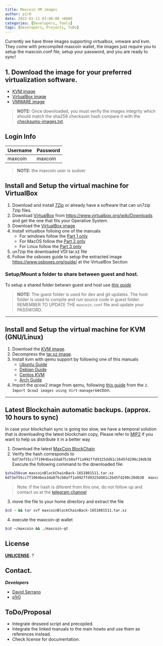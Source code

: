 ```yaml
---
title: Maxcoin VM images
author: p1r0
date: 2022-02-11 03:00:00 +0600
categories: [Developers, Tools]
tags: [Developers, Projects, ToDo]
---
```


Currently we have three images supporting virtualbox, vmware and kvm. They come with precompiled maxcoin wallet, the images just require you to setup the maxcoin.conf file, setup your password, and you are ready to sync!


## 1. Download the image for your preferred virtualization software.


* [KVM image](https://link.ap1.storjshare.io/jxwowj237xhb42zwd2oonztln2ia/p1r0backups%2Fmaxcoin.qcow2.tar.xz?download=1)
* [VirtualBox image](https://link.ap1.storjshare.io/jxaflvlz5jtl3esw4lck235zrs4a/p1r0backups%2Fmaxcoin.vdi.tar.xz?download=1)
* [VMWARE image](https://link.ap1.storjshare.io/jvz53btg4sujejv46bqpd6vg22sq/p1r0backups%2Fmaxcoin.vmdk.tar.xz?download=1)

> **NOTE:** Once downloaded, you must verify the images integrity which should match the sha256 checksum hash compare it with the [checksums-images.txt](https://link.ap1.storjshare.io/jxmk4st64znhgdptsng6scxn3wfa/p1r0backups%2Fchecksums-images.txt?download=1).

## Login Info



| Username | Password | 
| -------- | -------- |
| maxcoin  | maxcoin  |

> **NOTE:** the maxcoin user is sudoer


## Install and Setup the virtual machine for VirtualBox

1. Download and install [7Zip](https://www.7-zip.org/) or already have a software that can un7zip 7zip files.
2. Download [VirtualBox](https://www.virtualbox.org/) from https://www.virtualbox.org/wiki/Downloads and get the one that fits your Operative System.
3. Download the [VirtualBox image](https://mega.nz/file/tFgRBYKB#Y3mUWb3g06f7GZwWOIpcVufh3KGGXbPCQ0pxAd09Ev0)
4. Install virtualbox folloing one of the manuals
   * For windows follow the [Part 1 only](https://www.wikihow.com/Install-VirtualBox)
   * For MacOS follow the [Part 2 only](https://www.wikihow.com/Install-VirtualBox)
   * For Linux follow the [Part 3 only](https://www.wikihow.com/Install-VirtualBox)
6. un7zip the downloaded VDI tar.xz file
7. Follow the osboxes guide to setup the extracted image https://www.osboxes.org/guide/ at the VirtualBox Section

### Setup/Mount a folder to share between guest and host.

To setup a shared folder betwwn guest and host use [*this guide*](https://helpdeskgeek.com/virtualization/virtualbox-share-folder-host-guest/)

> **NOTE:**
> The guest folder is used for dev and git updates.
> The host folder is used to compile and run source code in guest folder.
> REMEMBER TO UPDATE THE `maxcoin.conf` file and update your PASSWORD.


---


## Install and Setup the virtual machine for KVM (GNU/Linux)

1. Download the [KVM image](https://mega.nz/file/IAwFmA7a#mX0FeSGAdCJ-0LQ-iGoKQWESo6qKo3UqCqNGwOHGwrk).
2. Decompress the [tar.xz image](https://computingforgeeks.com/how-to-extract-xz-files-on-linux/).
4. Install kvm with qemu support by following one of this manuals
   * [Ubuntu Guide](https://help.ubuntu.com/community/KVM/Installation)
   * [Debian Guide](https://computingforgeeks.com/how-to-install-kvm-virtualization-on-debian/)
   * [Centos KVM](https://phoenixnap.com/kb/install-kvm-centos)
   * [Arch Guide](https://computingforgeeks.com/install-kvm-qemu-virt-manager-arch-manjar/)
6. Import the qcow2 image from qemu, following [this guide](https://ostechnix.com/create-a-kvm-virtual-machine-using-qcow2-image-in-linux/) from  the `2. Import Qcow2 images using Virt-manager`section.

---

## Latest Blockchain automatic backups. (approx. 10 hours to sync)

In case your blockchain sync is going too slow, we have a temporal solution that is downloading the latest blockchain
copy, Please refer to [MIP2](/posts/MIP2-informational/) if you want to help us distribute it in a better way

1. Download the latest [MaxCoin BlockChain](https://mega.nz/file/gZ5DxTiS#CplvVymfIP8NJUfWW0zFD23UwoePWXeuFhKfjjwHlV4)
2. Verify the hash corresponds to `6d73ef55cc7f1964bea3da875cb0aff1a992ffd9325dd81c2645fd290c20db38`
Execute the following command to the downloaded file:

```sh
$sha256sum maxcoinBlockChainBack-1651801511.tar.xz 
6d73ef55cc7f1964bea3da875cb0aff1a992ffd9325dd81c2645fd290c20db38  maxcoinBlockChainBack-1651801511.tar.xz
``` 
> Note: if the hash is diferent from this one, do not follow up and contact us at the [telegram channel](https://t.me/maxcoinproject)

3. move the file to your home directory and extract the file
```sh
$cd ~ && tar xvf maxcoinBlockChainBack-1651801511.tar.xz  
```
4. execute the maxcoin-qt wallet
```sh
$cd ~/maxcoin && ./maxcoin-qt  
```

## License

[**UNLICENSE**](./LICENSE). ?

## Contact.

***Developers***
- [David Serrano](https://twitter.com/getmaxcoin)
- [p1r0](mailto:p1r0@nethunters.xyz)

## ToDo/Proposal

 - Integrate dnsseed script and precopiled.
 - Integrate the linked manuals to the main howto and use them as references instead.
 - Check license for documentation.

